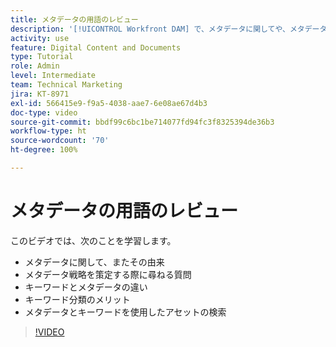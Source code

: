 ```yaml
---
title: メタデータの用語のレビュー
description: '[!UICONTROL Workfront DAM] で、メタデータに関してや、メタデータ戦略を策定する際に尋ねるべき質問などについて学びます。'
activity: use
feature: Digital Content and Documents
type: Tutorial
role: Admin
level: Intermediate
team: Technical Marketing
jira: KT-8971
exl-id: 566415e9-f9a5-4038-aae7-6e08ae67d4b3
doc-type: video
source-git-commit: bbdf99c6bc1be714077fd94fc3f8325394de36b3
workflow-type: ht
source-wordcount: '70'
ht-degree: 100%

---
```


# メタデータの用語のレビュー

このビデオでは、次のことを学習します。

* メタデータに関して、またその由来
* メタデータ戦略を策定する際に尋ねる質問
* キーワードとメタデータの違い
* キーワード分類のメリット
* メタデータとキーワードを使用したアセットの検索

>[!VIDEO](https://video.tv.adobe.com/v/3419527/?quality=12&learn=on&enablevpops=1&captions=jpn)
